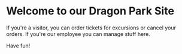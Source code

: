 # Welcome to our Dragon Park Site

If you're a visitor, you can order tickets for excursions or cancel your orders. If you're our employee you can manage stuff here.

Have fun!

